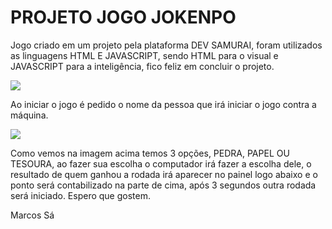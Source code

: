 # PROJETO JOGO JOKENPO

Jogo criado em um projeto pela plataforma DEV SAMURAI, foram utilizados as linguagens HTML E JAVASCRIPT, sendo HTML para o visual e JAVASCRIPT para a inteligência, fico feliz em concluir o projeto.

<img src="/imagens/Sem título.png">

Ao iniciar o jogo é pedido o nome da pessoa que irá iniciar o jogo contra a máquina.

<img src="/imagens/Sem título2.png">

Como vemos na imagem acima temos 3 opções, PEDRA, PAPEL OU TESOURA, ao fazer sua escolha o computador irá fazer a escolha dele, o resultado de quem ganhou a rodada irá aparecer no painel logo abaixo e o ponto será contabilizado na parte de cima, após 3 segundos outra rodada será iniciado. Espero que gostem.

Marcos Sá